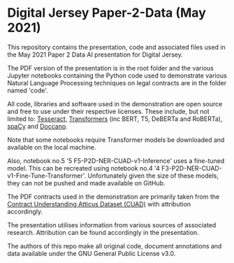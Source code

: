 
# Digital Jersey Paper-2-Data (May 2021)

This repository contains the presentation, code and associated files used in the May 2021 Paper 2 Data AI presentation for Digital Jersey.

The PDF version of the presentation is in the root folder and the various Jupyter notebooks containing the Python code used to demonstrate various Natural Language Processing techniques on legal contracts are in the folder named 'code'.

All code, libraries and software used in the demonstration are open source and free to use under their respective licenses. These include, but not limited to:
[Tesseract](https://github.com/tesseract-ocr/tesseract),
[Transformers](https://huggingface.co) (inc BERT, T5, DeBERTa and RoBERTa), [spaCy](https://spacy.io) and [Doccano](https://github.com/doccano/doccano).

Note that some notebooks require Transformer models be downloaded and available on the local machine.

Also, notebook no.5 '5 F5-P2D-NER-CUAD-v1-Inference' uses a fine-tuned model. This can be recreated using notebook no.4 '4 F3-P2D-NER-CUAD-v1-Fine-Tune-Transformer'. Unfortunately given the size of these models, they can not be pushed and made available on GitHub.

The PDF contracts used in the demonstration are primarily taken from the [Contract Understanding Atticus Dataset (CUAD)](https://www.atticusprojectai.org) with attribution accordingly.

The presentation utilises information from various sources of associated research. Attribution can be found accordingly in the presentation.

The authors of this repo make all original code, document annotations and data available under the GNU General Public License v3.0.
